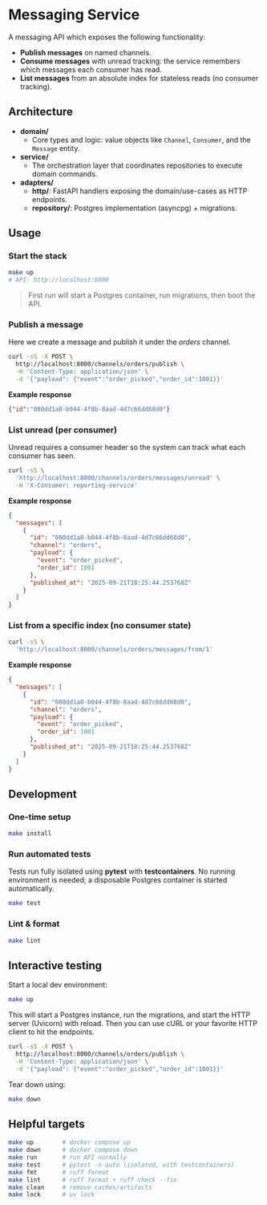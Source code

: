 # Messaging Service

A messaging API which exposes the following functionality:
- **Publish messages** on named channels.
- **Consume messages** with unread tracking: the service remembers which messages each consumer has read.
- **List messages** from an absolute index for stateless reads (no consumer tracking).

## Architecture
- **domain/**
  - Core types and logic: value objects like `Channel`, `Consumer`, and the `Message` entity.
- **service/**
  - The orchestration layer that coordinates repositories to execute domain commands.
- **adapters/**
  - **http/**: FastAPI handlers exposing the domain/use-cases as HTTP endpoints.
  - **repository/**: Postgres implementation (asyncpg) + migrations.

## Usage

### Start the stack

```bash
make up
# API: http://localhost:8000
```

> First run will start a Postgres container, run migrations, then boot the API.

### Publish a message
Here we create a message and publish it under the _orders_ channel.
```bash
curl -sS -X POST \
  http://localhost:8000/channels/orders/publish \
  -H 'Content-Type: application/json' \
  -d '{"payload": {"event":"order_picked","order_id":1001}}'
```

**Example response**
```json
{"id":"080dd1a0-b044-4f8b-8aad-4d7c66dd68d0"}
```

### List unread (per consumer)
Unread requires a consumer header so the system can track what each consumer has seen.
```bash
curl -sS \
  'http://localhost:8000/channels/orders/messages/unread' \
  -H 'X-Consumer: reporting-service'
```

**Example response**
```json
{
  "messages": [
    {
      "id": "080dd1a0-b044-4f8b-8aad-4d7c66dd68d0",
      "channel": "orders",
      "payload": {
        "event": "order_picked",
        "order_id": 1001
      },
      "published_at": "2025-09-21T18:25:44.253768Z"
    }
  ]
}
```

### List from a specific index (no consumer state)

```bash
curl -sS \
  'http://localhost:8000/channels/orders/messages/from/1'
```

**Example response**
```json
{
  "messages": [
    {
      "id": "080dd1a0-b044-4f8b-8aad-4d7c66dd68d0",
      "channel": "orders",
      "payload": {
        "event": "order_picked",
        "order_id": 1001
      },
      "published_at": "2025-09-21T18:25:44.253768Z"
    }
  ]
}
```

## Development

### One-time setup
```bash
make install
```

### Run automated tests
Tests run fully isolated using **pytest** with **testcontainers**. No running environment is needed; a disposable Postgres container is started automatically.
```bash
make test
```

### Lint & format
```bash
make lint
```

## Interactive testing
Start a local dev environment:
```bash
make up
```
This will start a Postgres instance, run the migrations, and start the HTTP server (Uvicorn) with reload. Then you can use cURL or your favorite HTTP client to hit the endpoints.

```bash
curl -sS -X POST \
  http://localhost:8000/channels/orders/publish \
  -H 'Content-Type: application/json' \
  -d '{"payload": {"event":"order_picked","order_id":1001}}'
```

Tear down using:
```bash
make down
```

## Helpful targets
```bash
make up        # docker compose up
make down      # docker compose down
make run       # run API normally
make test      # pytest -n auto (isolated, with testcontainers)
make fmt       # ruff format
make lint      # ruff format + ruff check --fix
make clean     # remove caches/artifacts
make lock      # uv lock
```
